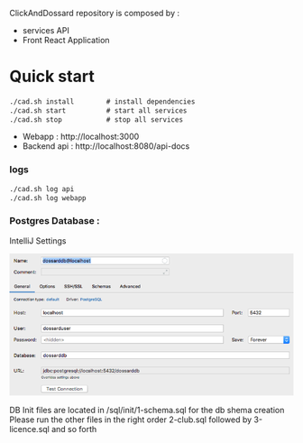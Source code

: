 ClickAndDossard repository is composed by :
- services API
- Front React Application

# Quick start

```
./cad.sh install        # install dependencies
./cad.sh start          # start all services
./cad.sh stop           # stop all services
```

- Webapp : http://localhost:3000
- Backend api : http://localhost:8080/api-docs

### logs

```
./cad.sh log api
./cad.sh log webapp
```


### Postgres Database : 

IntelliJ Settings

![IntelliJ DB Settings](documentation/img/intellij-dbsettings.png)

DB Init files are located in /sql/init/1-schema.sql for the db shema creation
Please run the other files in the right order 2-club.sql followed by 3-licence.sql and so forth
